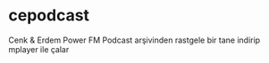 # cepodcast
Cenk &amp; Erdem Power FM Podcast arşivinden rastgele bir tane indirip mplayer ile çalar
